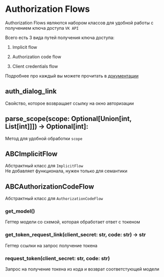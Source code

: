 # Authorization Flows

Authorization Flows являются набором классов для удобной работы с получением ключа доступа `VK API`

Всего есть 3 вида путей получения ключа доступа:

1. Implicit flow

2. Authorization code flow

3. Client credentials flow

Подробнее про каждый вы можете прочитать в [документации](https://vk.com/dev/access_token)

## auth_dialog_link

Cвойство, которое возвращает ссылку на окно авторизации

## parse_scope(scope: Optional\[Union\[int, List\[int\]\]\]) -> Optional\[int\]:

Метод для удобной обработки `scope`

## ABCImplicitFlow

Абстрактный класс для `ImplicitFlow`  
Не добавляет функционала, нужен только для семантики

## ABCAuthorizationCodeFlow

Абстрактный класс для `AuthorizationCodeFlow`

### get_model()

Геттер модели со схемой, которая обработает ответ с токеном

### get_token_request_link(client_secret: str, code: str) -> str

Геттер ссылки на запрос получение токена

### request_token(client_secret: str, code: str)

Запрос на получение токена из кода и возврат соответстующей модели